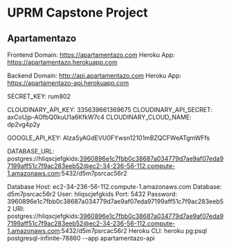 # UPRM Capstone Project
## Apartamentazo

Frontend
Domain: https://apartamentazo.com
Heroku App: https://apartamentazo.herokuapp.com 

Backend
Domain: http://api.apartamentazo.com 
Heroku App: https://apartamentazo-api.herokuapp.com 

SECRET_KEY: rum802

CLOUDINARY_API_KEY: 335639661369675
CLOUDINARY_API_SECRET: axCoUjp-AOfbQ0kuU1a6KfkW7c4
CLOUDINARY_CLOUD_NAME: dp2vg4p2y

GOOGLE_API_KEY: AIzaSyAGdEVU0FYwsn12101mBZQCFWeATgmWFfs

DATABASE_URL: postgres://hliqscjefgkids:3960896e1c7fbb0c38687a034779d7ae9af07eda97199aff51c7f9ac283eeb52@ec2-34-236-56-112.compute-1.amazonaws.com:5432/d5m7psrcac56r2

Database
Host: ec2-34-236-56-112.compute-1.amazonaws.com
Database: d5m7psrcac56r2
User: hliqscjefgkids
Port: 5432
Password: 3960896e1c7fbb0c38687a034779d7ae9af07eda97199aff51c7f9ac283eeb52
URI: postgres://hliqscjefgkids:3960896e1c7fbb0c38687a034779d7ae9af07eda97199aff51c7f9ac283eeb52@ec2-34-236-56-112.compute-1.amazonaws.com:5432/d5m7psrcac56r2
Heroku CLI: heroku pg:psql postgresql-infinite-78860 --app apartamentazo-api
